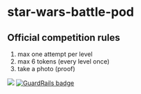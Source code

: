 # star-wars-battle-pod

## Official competition rules

1. max one attempt per level
2. max 6 tokens (every level once)
3. take a photo (proof)

[![](https://scontent.cdninstagram.com/t51.2885-15/e35/23280071_1898018423842915_248672739513073664_n.jpg)](https://careers.scaleway.com/) [![GuardRails badge](https://badges.production.guardrails.io/moul/star-wars-battle-pod.svg)](https://www.guardrails.io)
